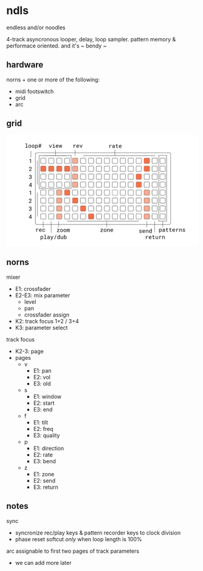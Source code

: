 # ndls

endless and/or noodles

4-track asyncronous looper, delay, loop sampler. pattern memory & performace oriented. and it's ~ bendy ~

## hardware

norns + one or more of the following:
- midi footswitch
- grid
- arc

## grid

![documentation image](doc/ndls.png)

## norns

mixer
- E1: crossfader
- E2-E3: mix parameter
  - level
  - pan
  - crossfader assign
- K2: track focus 1+2 / 3+4
- K3: parameter select

track focus
- K2-3: page
- pages
  - v
    - E1: pan
    - E2: vol
    - E3: old
  - s
    - E1: window
    - E2: start
    - E3: end
  - f
    - E1: tilt
    - E2: freq
    - E3: quality
  - p
    - E1: direction
    - E2: rate
    - E3: bend
  - z
    - E1: zone
    - E2: send
    - E3: return

## notes

sync
- syncronize rec/play keys & pattern recorder keys to clock division
- phase reset softcut *only* when loop length is 100%

arc assignable to first two pages of track parameters
- we can add more later
